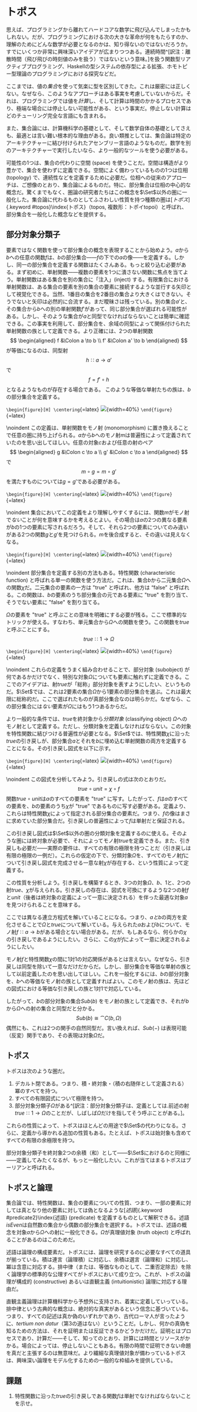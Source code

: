 # トポス

思えば、プログラミングから離れてハードコアな数学に飛び込んでしまったかもしれない。だが、プログラミングにおける次の大きな革命が何をもたらすのか、理解のためにどんな数学が必要となるのかは、知り得ないのではないだろうか。すでにいくつか非常に興味深いアイデアが広まりつつある。連続時間^[訳注：離散時間（飛び飛びの時刻値のみを扱う）ではないという意味。]を扱う関数型リアクティブプログラミング、Haskellの型システムの依存型による拡張、ホモトピー型理論のプログラミングにおける探究などだ。

ここまでは、値の*集合*を使って気楽に型を区別してきた。これは厳密には正しくない。なぜなら、このようなアプローチはある事実を考慮していないからだ。それは、プログラミングでは値を*計算*し、そして計算は時間のかかるプロセスであり、極端な場合には停止しない可能性がある、という事実だ。停止しない計算はどのチューリング完全な言語にも含まれる。

また、集合論には、計算機科学の基礎として、そして数学自体の基礎としてさえも、最適とは言い難い根本的な理由がある。良い類推としては、集合論は特定のアーキテクチャーに結び付けられたアセンブリー言語のようなものだ。数学を別のアーキテクチャーで実行したいなら、より一般的なツールを使う必要がある。

可能性の1つは、集合の代わりに空間 (space) を使うことだ。空間は構造がより豊かで、集合を使わずに定義できる。空間によく備わっているものの1つは位相 (topology) で、連続性などを定義するために必要だ。位相への従来のアプローチは、ご想像のとおり、集合論によるものだ。特に、部分集合は位相の中心的な概念だ。驚くまでもなく、圏論の研究者たちはこの概念を$\Set$以外の圏に一般化した。集合論に代わるものとしてふさわしい性質を持つ種類の圏は[*トポス*]{.keyword #topos}\index{トポス}（topos, 複数形：トポイtopoi）と呼ばれ、部分集合を一般化した概念などを提供する。

## 部分対象分類子

要素ではなく関数を使って部分集合の概念を表現することから始めよう。$a$から$b$への任意の関数$f$は、$b$の部分集合――$f$の下での$a$の像――を定義する。しかし、同一の部分集合を定義する関数はたくさんある。もっと絞り込む必要がある。まず初めに、単射関数――複数の要素を1つに潰さない関数に焦点を当てよう。単射関数はある集合を別の集合に「注入」(inject) する。有限集合における単射関数は、ある集合の要素を別の集合の要素に接続するような並行する矢印として視覚化できる。当然、1番目の集合を2番目の集合より大きくはできない。そうでないと矢印は必然的に合流する。まだ曖昧さは残っている。別の集合$a'$と、その集合から$b$への別の単射関数$f'$があって、同じ部分集合が選ばれる可能性がある。しかし、そのような集合が$a$と同型でなければならないことは簡単に確認できる。この事実を利用して、部分集合を、余域の同型によって関係付けられた単射関数の族として定義できる。より正確には、2つの単射関数
$$
\begin{aligned}
f &\Colon a \to b \\
f' &\Colon a' \to b
\end{aligned}
$$
が等価になるのは、同型射
$$h \Colon a \to a'$$
で
$$f = f' \circ h$$
となるようなものが存在する場合である。
このような等価な単射たちの族は、$b$の部分集合を定義する。

`\begin{figure}[H] \centering`{=latex}
![](images/subsetinjection.jpg){width=40%}
`\end{figure}`{=latex}

\noindent
この定義は、単射関数をモノ射 (monomorphism) に置き換えることで任意の圏に持ち上げられる。$a$から$b$へのモノ射$m$は普遍性によって定義されていたのを思い出してほしい。任意の対象$c$および任意の射のペア
$$
\begin{aligned}
g &\Colon c \to a \\
g' &\Colon c \to a
\end{aligned}
$$
で
$$m \circ g = m \circ g'$$
を満たすものについては$g = g'$である必要がある。

`\begin{figure}[H] \centering`{=latex}
![](images/monomorphism.jpg){width=40%}
`\end{figure}`{=latex}

\noindent
集合においてこの定義をより理解しやすくするには、関数$m$がモノ射で*ない*ことが何を意味するかを考えるとよい。その場合は$a$の2つの異なる要素が$b$の1つの要素に写されるだろう。そして、それら2つの要素についてのみ違いがある2つの関数$g$と$g'$を見つけられる。$m$を後合成すると、その違いは見えなくなる。

`\begin{figure}[H] \centering`{=latex}
![](images/notmono.jpg){width=40%}
`\end{figure}`{=latex}

\noindent
部分集合を定義する別の方法もある。特性関数 (characteristic function) と呼ばれる単一の関数を使う方法だ。これは、集合$b$から二元集合$\Omega$への関数$\chi$だ。二元集合の要素の一方は "true" と呼ばれ、他方は “false” と呼ばれる。この関数は、$b$の要素のうち部分集合の元である要素に "true" を割り当て、そうでない要素に "false" を割り当てる。

$\Omega$の要素を "true" と呼ぶことの意味を明確にする必要が残る。ここで標準的なトリックが使える。すなわち、単元集合から$\Omega$への関数を使う。この関数を$\mathit{true}$と呼ぶことにする。
$$\mathit{true} \Colon 1 \to \Omega$$

`\begin{figure}[H] \centering`{=latex}
![](images/true.jpg){width=40%}
`\end{figure}`{=latex}

\noindent
これらの定義をうまく組み合わせることで、部分対象 (subobject) が何であるかだけでなく、特別な対象$\Omega$についても要素に触れずに定義できる。ここでのアイデアは、射$\mathit{true}$が「総称」部分対象を表すようにしたい、というものだ。$\Set$では、これは2要素の集合$\Omega$から1要素の部分集合を選ぶ。これは最大限に総称的だ。ここで選ばれたものが真部分集合なのは明らかだ。なぜなら、この部分集合には*ない*要素が$\Omega$にはもう1つあるからだ。

より一般的な条件では、$\mathit{true}$を終対象から*分類対象* (classifying object) $\Omega$へのモノ射として定義する。ただし、分類対象を定義しなければならない。この対象を特性関数に結びつける普遍性が必要となる。$\Set$では、特性関数$\chi$に沿った$\mathit{true}$の引き戻しが、部分集合$a$とそれを$b$に埋め込む単射関数の両方を定義することになる。その引き戻し図式を以下に示す。

`\begin{figure}[H] \centering`{=latex}
![](images/pullback.jpg){width=40%}
`\end{figure}`{=latex}

\noindent
この図式を分析してみよう。引き戻しの式は次のとおりだ。
$$\mathit{true} \circ \mathit{unit} = \chi \circ f$$
関数$\mathit{true} \circ \mathit{unit}$は$a$のすべての要素を "true" に写す。したがって、$f$は$a$のすべての要素を、$b$の要素のうち$\chi$が "true" であるものに写す必要がある。定義より、これらは特性関数$\chi$によって指定される部分集合の要素だ。つまり、$f$の像はまさに求めていた部分集合だ。引き戻しの普遍性によって$f$は単射だと保証される。

この引き戻し図式は$\Set$以外の圏の分類対象を定義するのに使える。そのような圏には終対象が必要で、それによってモノ射$\mathit{true}$を定義できる。また、引き戻しも必要だ――実際の要件は、すべての有限の極限を持つことだ（引き戻しは有限の極限の一例だ）。これらの仮定の下で、分類対象$\Omega$を、すべてのモノ射$f$について引き戻し図式を完成させる一意な射$\chi$が存在する、という性質によって定義する。

この性質を分析しよう。引き戻しを構築するとき、3つの対象$\Omega$、$b$、$1$と、2つの射$\mathit{true}$、$\chi$が与えられる。引き戻しの存在は、図式を可換にするような2つの射$f$と$\mathit{unit}$（後者は終対象の定義によって一意に決定される）を伴った最適な対象$a$を見つけられることを意味する。

ここでは異なる連立方程式を解いていることになる。つまり、$a$*と*$b$の両方を変化させることで$\Omega$と$\mathit{true}$について解いている。与えられた$a$および$b$について、モノ射$f \Colon a \to b$がある場合とない場合がある。だが、もしあるなら、何らかの$\chi$の引き戻しであるようにしたい。さらに、この$\chi$が$f$によって一意に決定されるようにしたい。

モノ射$f$と特性関数$\chi$の間に1対1の対応関係があるとは言えない。なぜなら、引き戻しは同型を除いて一意なだけだからだ。しかし、部分集合を等価な単射の族として以前定義したのを思い出してほしい。これを一般化するには、$b$の部分対象を、$b$への等価なモノ射の族として定義すればよい。このモノ射の族は、先ほどの図式における等価な引き戻しの族と1対1で対応している。

したがって、$b$の部分対象の集合$\mathit{Sub}(b)$ をモノ射の族として定義でき、それが$b$から$\Omega$への射の集合と同型だと分かる。
$$\mathit{Sub}(b) \cong \cat{C}(b, \Omega)$$
偶然にも、これは2つの関手の自然同型だ。言い換えれば、$\mathit{Sub}(-)$ は表現可能（反変）関手であり、その表現は対象$\Omega$だ。

## トポス

トポスは次のような圏だ。

1. デカルト閉である。つまり、積・終対象・（積の右随伴として定義される）冪のすべてを持つ。
1. すべての有限図式について極限を持つ。
1. 部分対象分類子$\Omega$がある^[訳注：部分対象分類子は、定義としては.前述の射$\mathit{true} \Colon 1 \to \Omega$のことだが、しばしば$\Omega$だけを指してそう呼ぶことがある。]。

これらの性質によって、トポスはほとんどの用途で$\Set$の代わりになる。さらに、定義から導かれる追加の性質もある。たとえば、トポスは始対象も含めてすべての有限の余極限を持つ。

部分対象分類子を終対象2つの余積（和）として――$\Set$におけるのと同様に――定義してみたくなるが、もっと一般化したい。これが当てはまるトポスはブーリアンと呼ばれる。

## トポスと論理

集合論では、特性関数は、集合の要素についての性質、つまり、一部の要素に対しては真となり他の要素に対しては偽となるような[*述語*]{.keyword #predicate2}\index{述語} (predicate) を定義するものとして解釈できる。述語$\mathit{isEven}$は自然数の集合から偶数の部分集合を選択する。トポスでは、述語の概念を対象$a$から$\Omega$への射に一般化できる。$\Omega$が真理値対象 (truth object) と呼ばれることがあるのはこのためだ。

述語は論理の構成要素だ。トポスには、論理を研究するのに必要なすべての道具が揃っている。積は連言（論理積）に対応し、余積は選言（論理和）に対応し、冪は含意に対応する。排中律（または、等価なものとして、二重否定除去）を除く論理学の標準的な公理すべてがトポスにおいて成り立つ。これが、トポスの論理が構成的 (constructive) あるいは直観主義 (intuitionistic) 論理に対応する理由だ。

直観主義論理は計算機科学から予想外に支持され、着実に定着していっている。排中律という古典的な概念は、絶対的な真実があるという信念に基づいている。つまり、すべての記述は真か偽のいずれかであり、古代ローマ人が言ったように、*tertium non datur*（第3の道はない）ということだ。しかし、何かの真偽を知るための方法は、それを証明または反証できるかどうかだけだ。証明とはプロセスであり、計算だ――そして、知ってのとおり、計算には時間とリソースがかかる。場合によっては、停止しないこともある。有限の時間で証明できない命題を真だと主張するのは無意味だ。より繊細な真理値対象が備わっているトポスは、興味深い論理をモデル化するための一般的な枠組みを提供している。

## 課題

1. 特性関数に沿った$\mathit{true}$の引き戻しである関数$f$は単射でなければならないことを示せ。
